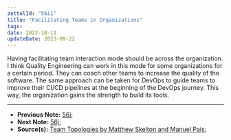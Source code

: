 ```yaml
---
zettelId: "56i1"
title: "Facilitating Teams in Organizations"
tags:
date: 2022-10-11
updateDate: 2023-09-22
---
```


Having facilitating team interaction mode should be across the organization. I think Quality Engineering can work in this mode for some organizations for a certain period. They can coach other teams to increase the quality of the software. The same approach can be taken for DevOps to guide teams to improve their CI/CD pipelines at the beginning of the DevOps journey. This way, the organization gains the strength to build its tools.

---

- **Previous Note:** [56i](/notes/56i/);
- **Next Note:** [56j](/notes/56j/);
- **Source(s):** [Team Topologies by Matthew Skelton and Manuel Pais](/books/team-topologies-book-review-summary-and-notes/);
